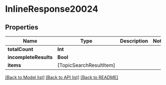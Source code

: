 # InlineResponse20024

## Properties
Name | Type | Description | Notes
------------ | ------------- | ------------- | -------------
**totalCount** | **Int** |  | 
**incompleteResults** | **Bool** |  | 
**items** | [TopicSearchResultItem] |  | 

[[Back to Model list]](../README.md#documentation-for-models) [[Back to API list]](../README.md#documentation-for-api-endpoints) [[Back to README]](../README.md)


